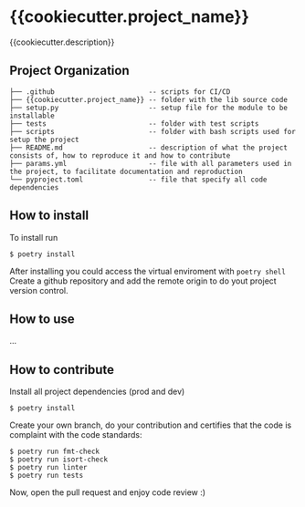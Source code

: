 {{cookiecutter.project_name}}
==============================

{{cookiecutter.description}}

Project Organization
------------
```
├── .github                       -- scripts for CI/CD
├── {{cookiecutter.project_name}} -- folder with the lib source code
├── setup.py                      -- setup file for the module to be installable
├── tests                         -- folder with test scripts
├── scripts                       -- folder with bash scripts used for setup the project
├── README.md                     -- description of what the project consists of, how to reproduce it and how to contribute
├── params.yml                    -- file with all parameters used in the project, to facilitate documentation and reproduction
└── pyproject.toml                -- file that specify all code dependencies
```

## How to install
To install run
```
$ poetry install
```
After installing you could access the virtual enviroment with `poetry shell` \
Create a github repository and add the remote origin to do yout project version control.

## How to use
...


## How to contribute
Install all project dependencies (prod and dev)
```
$ poetry install
```

Create your own branch, do your contribution and certifies that the code is complaint with the code standards:
```
$ poetry run fmt-check
$ poetry run isort-check
$ poetry run linter
$ poetry run tests
```
Now, open the pull request and enjoy code review :)